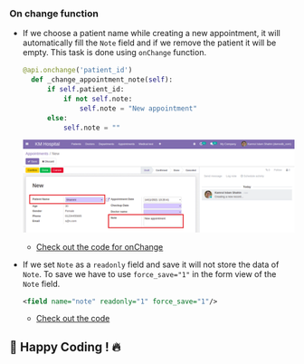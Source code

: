 ### On change function

- If we choose a patient name while creating a new appointment, it will automatically fill the `Note` field and if we remove the patient it will be empty. This task is done using `onChange` function.

  ```py
  @api.onchange('patient_id')
    def _change_appointment_note(self):
        if self.patient_id:
            if not self.note:
                self.note = "New appointment"
        else:
            self.note = ""
  ```

  ![onChange](../images/onChange.png)

  - [Check out the code for onChange](https://github.com/KamrulSh/km_hospital/commit/6673e3f8f3d9791ad18064dd6cdb37f10336afdb)

- If we set `Note` as a `readonly` field and save it will not store the data of `Note`. To save we have to use `force_save="1"` in the form view of the `Note` field.
  ```xml
  <field name="note" readonly="1" force_save="1"/>
  ```
  - [Check out the code](https://github.com/KamrulSh/km_hospital/blob/ae7e36f3bacd49504659a2e72dd13b61c14335d7/views/appointment_view.xml#L57)

## 🚀 Happy Coding ! 🔥
